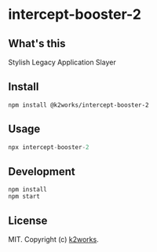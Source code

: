 # intercept-booster-2

## What's this

Stylish Legacy Application Slayer

## Install

```
npm install @k2works/intercept-booster-2
```

## Usage

```js
npx intercept-booster-2
```

## Development

```
npm install
npm start
```

## License

MIT. Copyright (c) [k2works](http://feross.org).
